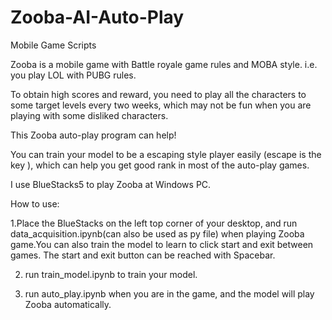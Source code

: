 # Zooba-AI-Auto-Play
Mobile Game Scripts

Zooba is a mobile game with Battle royale game rules and MOBA style. i.e. you play LOL with PUBG rules.

To obtain high scores and reward, you need to play all the characters to some target levels every two weeks, which may not be fun when you are playing with some disliked characters.

This Zooba auto-play program can help!

You can train your model to be a escaping style player easily (escape is the key ), which can help you get good rank in most of the auto-play games.

I use BlueStacks5 to play Zooba at Windows PC. 

How to use:

1.Place the BlueStacks on the left top corner of your desktop, and run data_acquisition.ipynb(can also be used as py file) when playing Zooba game.You can also train the model to learn to click start and exit between games. The start and exit button can be reached with Spacebar.

2. run train_model.ipynb to train your model.

3. run auto_play.ipynb when you are in the game, and the model will play Zooba automatically.


